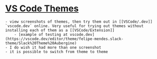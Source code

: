 # [VS Code Themes](https://vscodethemes.com/)
	- view screenshots of themes, then try them out in [[VSCode/.dev]] `vscode.dev` online. Very useful for trying out themes without installing each of them as a [[VSCode/Extension]]
		- [example of testing at vscode.dev](https://vscode.dev/editor/theme/felipe-mendes.slack-theme/Slack%20Theme%20Aubergine)
	- I do wish it had more than one screenshot
	- it is possible to switch from theme to theme